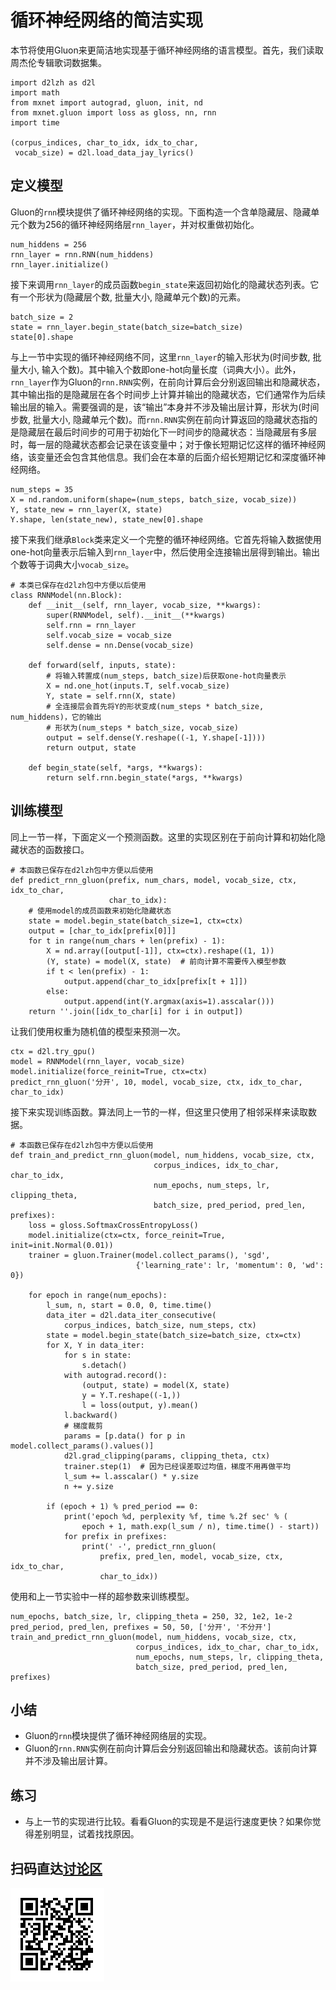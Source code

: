 # 循环神经网络的简洁实现

本节将使用Gluon来更简洁地实现基于循环神经网络的语言模型。首先，我们读取周杰伦专辑歌词数据集。

```{.python .input  n=1}
import d2lzh as d2l
import math
from mxnet import autograd, gluon, init, nd
from mxnet.gluon import loss as gloss, nn, rnn
import time

(corpus_indices, char_to_idx, idx_to_char,
 vocab_size) = d2l.load_data_jay_lyrics()
```

## 定义模型

Gluon的`rnn`模块提供了循环神经网络的实现。下面构造一个含单隐藏层、隐藏单元个数为256的循环神经网络层`rnn_layer`，并对权重做初始化。

```{.python .input  n=26}
num_hiddens = 256
rnn_layer = rnn.RNN(num_hiddens)
rnn_layer.initialize()
```

接下来调用`rnn_layer`的成员函数`begin_state`来返回初始化的隐藏状态列表。它有一个形状为(隐藏层个数, 批量大小, 隐藏单元个数)的元素。

```{.python .input  n=37}
batch_size = 2
state = rnn_layer.begin_state(batch_size=batch_size)
state[0].shape
```

与上一节中实现的循环神经网络不同，这里`rnn_layer`的输入形状为(时间步数, 批量大小, 输入个数)。其中输入个数即one-hot向量长度（词典大小）。此外，`rnn_layer`作为Gluon的`rnn.RNN`实例，在前向计算后会分别返回输出和隐藏状态，其中输出指的是隐藏层在各个时间步上计算并输出的隐藏状态，它们通常作为后续输出层的输入。需要强调的是，该“输出”本身并不涉及输出层计算，形状为(时间步数, 批量大小, 隐藏单元个数)。而`rnn.RNN`实例在前向计算返回的隐藏状态指的是隐藏层在最后时间步的可用于初始化下一时间步的隐藏状态：当隐藏层有多层时，每一层的隐藏状态都会记录在该变量中；对于像长短期记忆这样的循环神经网络，该变量还会包含其他信息。我们会在本章的后面介绍长短期记忆和深度循环神经网络。

```{.python .input  n=38}
num_steps = 35
X = nd.random.uniform(shape=(num_steps, batch_size, vocab_size))
Y, state_new = rnn_layer(X, state)
Y.shape, len(state_new), state_new[0].shape
```

接下来我们继承`Block`类来定义一个完整的循环神经网络。它首先将输入数据使用one-hot向量表示后输入到`rnn_layer`中，然后使用全连接输出层得到输出。输出个数等于词典大小`vocab_size`。

```{.python .input  n=39}
# 本类已保存在d2lzh包中方便以后使用
class RNNModel(nn.Block):
    def __init__(self, rnn_layer, vocab_size, **kwargs):
        super(RNNModel, self).__init__(**kwargs)
        self.rnn = rnn_layer
        self.vocab_size = vocab_size
        self.dense = nn.Dense(vocab_size)

    def forward(self, inputs, state):
        # 将输入转置成(num_steps, batch_size)后获取one-hot向量表示
        X = nd.one_hot(inputs.T, self.vocab_size)
        Y, state = self.rnn(X, state)
        # 全连接层会首先将Y的形状变成(num_steps * batch_size, num_hiddens)，它的输出
        # 形状为(num_steps * batch_size, vocab_size)
        output = self.dense(Y.reshape((-1, Y.shape[-1])))
        return output, state

    def begin_state(self, *args, **kwargs):
        return self.rnn.begin_state(*args, **kwargs)
```

## 训练模型

同上一节一样，下面定义一个预测函数。这里的实现区别在于前向计算和初始化隐藏状态的函数接口。

```{.python .input  n=41}
# 本函数已保存在d2lzh包中方便以后使用
def predict_rnn_gluon(prefix, num_chars, model, vocab_size, ctx, idx_to_char,
                      char_to_idx):
    # 使用model的成员函数来初始化隐藏状态
    state = model.begin_state(batch_size=1, ctx=ctx)
    output = [char_to_idx[prefix[0]]]
    for t in range(num_chars + len(prefix) - 1):
        X = nd.array([output[-1]], ctx=ctx).reshape((1, 1))
        (Y, state) = model(X, state)  # 前向计算不需要传入模型参数
        if t < len(prefix) - 1:
            output.append(char_to_idx[prefix[t + 1]])
        else:
            output.append(int(Y.argmax(axis=1).asscalar()))
    return ''.join([idx_to_char[i] for i in output])
```

让我们使用权重为随机值的模型来预测一次。

```{.python .input  n=42}
ctx = d2l.try_gpu()
model = RNNModel(rnn_layer, vocab_size)
model.initialize(force_reinit=True, ctx=ctx)
predict_rnn_gluon('分开', 10, model, vocab_size, ctx, idx_to_char, char_to_idx)
```

接下来实现训练函数。算法同上一节的一样，但这里只使用了相邻采样来读取数据。

```{.python .input  n=18}
# 本函数已保存在d2lzh包中方便以后使用
def train_and_predict_rnn_gluon(model, num_hiddens, vocab_size, ctx,
                                corpus_indices, idx_to_char, char_to_idx,
                                num_epochs, num_steps, lr, clipping_theta,
                                batch_size, pred_period, pred_len, prefixes):
    loss = gloss.SoftmaxCrossEntropyLoss()
    model.initialize(ctx=ctx, force_reinit=True, init=init.Normal(0.01))
    trainer = gluon.Trainer(model.collect_params(), 'sgd',
                            {'learning_rate': lr, 'momentum': 0, 'wd': 0})

    for epoch in range(num_epochs):
        l_sum, n, start = 0.0, 0, time.time()
        data_iter = d2l.data_iter_consecutive(
            corpus_indices, batch_size, num_steps, ctx)
        state = model.begin_state(batch_size=batch_size, ctx=ctx)
        for X, Y in data_iter:
            for s in state:
                s.detach()
            with autograd.record():
                (output, state) = model(X, state)
                y = Y.T.reshape((-1,))
                l = loss(output, y).mean()
            l.backward()
            # 梯度裁剪
            params = [p.data() for p in model.collect_params().values()]
            d2l.grad_clipping(params, clipping_theta, ctx)
            trainer.step(1)  # 因为已经误差取过均值，梯度不用再做平均
            l_sum += l.asscalar() * y.size
            n += y.size

        if (epoch + 1) % pred_period == 0:
            print('epoch %d, perplexity %f, time %.2f sec' % (
                epoch + 1, math.exp(l_sum / n), time.time() - start))
            for prefix in prefixes:
                print(' -', predict_rnn_gluon(
                    prefix, pred_len, model, vocab_size, ctx, idx_to_char,
                    char_to_idx))
```

使用和上一节实验中一样的超参数来训练模型。

```{.python .input  n=19}
num_epochs, batch_size, lr, clipping_theta = 250, 32, 1e2, 1e-2
pred_period, pred_len, prefixes = 50, 50, ['分开', '不分开']
train_and_predict_rnn_gluon(model, num_hiddens, vocab_size, ctx,
                            corpus_indices, idx_to_char, char_to_idx,
                            num_epochs, num_steps, lr, clipping_theta,
                            batch_size, pred_period, pred_len, prefixes)
```

## 小结

* Gluon的`rnn`模块提供了循环神经网络层的实现。
* Gluon的`rnn.RNN`实例在前向计算后会分别返回输出和隐藏状态。该前向计算并不涉及输出层计算。

## 练习

* 与上一节的实现进行比较。看看Gluon的实现是不是运行速度更快？如果你觉得差别明显，试着找找原因。


## 扫码直达[讨论区](https://discuss.gluon.ai/t/topic/4089)

![](../img/qr_rnn-gluon.svg)
